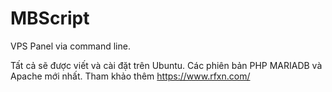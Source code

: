 # MBScript
VPS Panel via command line.

Tất cả sẽ được viết và cài đặt trên Ubuntu. Các phiên bản PHP MARIADB và Apache mới nhất.
Tham khảo thêm 
https://www.rfxn.com/
